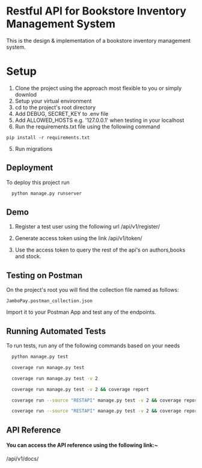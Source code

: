 
# Restful API for Bookstore Inventory Management System

This is the design & implementation of a bookstore inventory management system.

# Setup
1. Clone the project using the approach most flexible to you or simply downlod
2. Setup your virtual environment
3. cd to the project's root directory
4. Add DEBUG, SECRET_KEY to .env file
5. Add ALLOWED_HOSTS e.g. '127.0.0.1' when testing in your localhost 
6. Run the requirements.txt file using the following command

```
pip install -r requirements.txt
```
5. Run migrations



## Deployment

To deploy this project run

```bash
  python manage.py runserver
```


## Demo

1. Register a test user using the following url
/api/v1/register/

2. Generate access token using the link
/api/v1/token/

3. Use the access token to query the rest of the api's on authors,books and stock.

## Testing on Postman

On the project's root you will find the collection file named as follows:

```
JamboPay.postman_collection.json
```

Import it to your Postman App and test any of the endpoints.


## Running Automated Tests

To run tests, run any of the following commands
based on your needs

```bash
  python manage.py test

  coverage run manage.py test

  coverage run manage.py test -v 2

  coverage run manage.py test -v 2 && coverage report

  coverage run --source "RESTAPI" manage.py test -v 2 && coverage report

  coverage run --source "RESTAPI" manage.py test -v 2 && coverage report && coverage html

```


## API Reference

#### You can access the API reference using the following link:~
/api/v1/docs/


